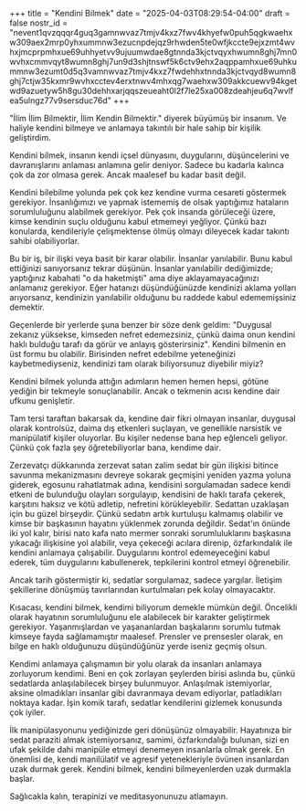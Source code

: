 +++
title = "Kendini Bilmek"
date = "2025-04-03T08:29:54-04:00"
draft = false
nostr_id = "nevent1qvzqqqr4guq3gamnwvaz7tmjv4kxz7fwv4khyefw0puh5qgkwaehxw309aex2mrp0yhxummnw3ezucnpdejqz9rhwden5te0wfjkccte9ejxzmt4wvhxjmcprpmhxue69uhhyetvv9ujuumwdae8gtnnda3kjctvqyxhwumn8ghj7mn0wvhxcmmvqyt8wumn8ghj7un9d3shjtnswf5k6ctv9ehx2aqppamhxue69uhkummnw3ezumt0d5q3vamnwvaz7tmjv4kxz7fwdehhxtnnda3kjctvqyd8wumn8ghj7ctjw35kxmr9wvhxcctev4erxtnwv4mhxqg7waehxw309akkcuewv94kgetwd9azuetyw5h8gu30dehhxarjqqszeueaht0l2f7le25xa008zdeahjeu6q7wvlfea5ulngz77v9sersduc76d"
+++

"İlim İlim Bilmektir, İlim Kendin Bilmektir." diyerek büyümüş bir insanım. Ve haliyle kendini bilmeye ve anlamaya takıntılı bir hale sahip bir kişilik geliştirdim. 


Kendini bilmek, insanın kendi içsel dünyasını, duygularını, düşüncelerini ve davranışlarını anlaması anlamına gelir deniyor. Sadece bu kadarla kalınca çok da zor olmasa gerek. Ancak maalesef bu kadar basit değil. 


Kendini bilebilme yolunda pek çok kez kendine vurma cesareti göstermek gerekiyor. İnsanlığımızı ve yapmak istememiş de olsak yaptığımız hataların sorumluluğunu alabilmek gerekiyor. Pek çok insanda görüleceği üzere, kimse kendinin suçlu olduğunu kabul etmemeyi yeğliyor. Çünkü bazı konularda, kendileriyle çelişmektense ölmüş olmayı dileyecek kadar takıntı sahibi olabiliyorlar. 



Bu bir iş, bir ilişki veya basit bir karar olabilir. İnsanlar yanılabilir. Bunu kabul ettiğinizi sanıyorsanız tekrar düşünün. İnsanlar yanılabilir dediğimizde; yaptığınız kabahati "o da haketmişti" ama diye aklayamayacağınızı anlamanız gerekiyor. Eğer hatanızı düşündüğünüzde kendinizi aklama yolları arıyorsanız, kendinizin yanılabilir olduğunu bu raddede kabul edememişsiniz demektir. 



Geçenlerde bir yerlerde şuna benzer bir söze denk geldim: "Duygusal zekanız yüksekse, kimseden nefret edemezsiniz, çünkü daima onun kendini haklı bulduğu tarafı da görür ve anlayış gösterirsiniz". Kendini bilmenin en üst formu bu olabilir. Birisinden nefret edebilme yeteneğinizi kaybetmediyseniz, kendinizi tam olarak biliyorsunuz diyebilir miyiz?



Kendini bilmek yolunda attığın adımların hemen hemen hepsi, götüne yediğin bir tekmeyle sonuçlanabilir. Ancak o tekmenin acısı kendine dair ufkunu genişletir.



Tam tersi taraftan bakarsak da, kendine dair fikri olmayan insanlar, duygusal olarak kontrolsüz, daima dış etkenleri suçlayan, ve genellikle narsistik ve manipülatif kişiler oluyorlar. Bu kişiler nedense bana hep eğlenceli geliyor. Çünkü çok fazla şey öğretebiliyorlar bana, kendime dair. 



Zerzevatçı dükkanında zerzevat satan zalim sedat bir gün ilişkisi bitince savunma mekanizmasını devreye sokarak geçmişini yeniden yazma yoluna giderek, egosunu rahatlatmak adına, kendisini sorgulamadan sadece kendi etkeni de bulunduğu olayları sorgulayıp, kendisini de haklı tarafa çekerek, karşıtını haksız ve kötü adletip, nefretini körükleyebilir. Sedattan uzaklaşan için bu güzel birşeydir. Çünkü sedatın artık kurtuluşu kalmamış olabilir ve kimse bir başkasının hayatını yüklenmek zorunda değildir. Sedat'ın önünde iki yol kalır, birisi nato kafa nato mermer sonraki sorumluluklarını başkasına yıkacağı ilişkisine yol alabilir, veya çekeceği acılara direnip, özfarkındalık ile kendini anlamaya çalışabilir. Duygularını kontrol edemeyeceğini kabul ederek, tüm duygularını kabullenerek, tepkilerini kontrol etmeyi öğrenebilir. 


Ancak tarih göstermiştir ki, sedatlar sorgulamaz, sadece yargılar. İletişim şekillerine dönüşmüş tavırlarından kurtulmaları pek kolay olmayacaktır. 


Kısacası, kendini bilmek, kendimi biliyorum demekle mümkün değil. Öncelikli olarak hayatının sorumluluğunu ele alabilecek bir karakter geliştirmek gerekiyor. Yaşanmışlardan ve yaşananlardan başkalarını sorumlu tutmak kimseye fayda sağlamamıştır maalesef. Prensler ve prensesler olarak, en bilge en haklı olduğunuzu düşündüğünüz yerde iseniz geçmiş olsun. 

Kendimi anlamaya çalışmamın bir yolu olarak da insanları anlamaya zorluyorum kendimi. Beni en çok zorlayan şeylerden birisi aslında bu, çünkü sedatlarda anlaşılabilecek birşey bulunmuyor. Anlaşılmak istemiyorlar, aksine olmadıkları insanlar gibi davranmaya devam ediyorlar, patladıkları noktaya kadar. İşin komik tarafı, sedatlar kendilerini gizlemek konusunda çok iyiler. 


İlk manipülasyonunu yediğinizde geri dönüşünüz olmayabilir. Hayatınıza bir sedat paraziti almak istemiyorsanız, samimi, özfarkındalığı bulunan, sizi en ufak şekilde dahi manipüle etmeyi denemeyen insanlarla olmak gerek. En önemlisi de, kendi manilülatif ve agresif yetenekleriyle övünen insanlardan uzak durmak gerek. Kendini bilmek, kendini bilmeyenlerden uzak durmakla başlar.


Sağlıcakla kalın, terapinizi ve meditasyonunuzu atlamayın.
